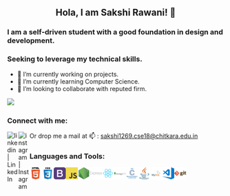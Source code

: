 <h2 ><center>Hola, I am Sakshi Rawani! 👋 </center></h2>
<h3>I am a self-driven student with a good foundation in design and development.</h3>
<h3>Seeking to leverage my technical skills.</h3>

- 🔭 I’m currently working on projects.
- 🌱 I’m currently learning Computer Science.
- 👯 I’m looking to collaborate with reputed firm.


<img src="https://github-readme-stats.vercel.app/api?username=Sakshi-r08&&show_icons=true&title_color=9900ff&icon_color=ff4da6&text_color=fff7e6&bg_color=151515"/>


<h3>Connect with me:</h3>



<a href="linkedin.com/in/sakshi-rawani-727a1619a" ><img align="left" alt="linkedin | LinkedIn" width="26px" src="https://cdn.jsdelivr.net/npm/simple-icons@v3/icons/linkedin.svg" /> </a>
<a href="https://www.instagram.com/sakshirawani08/"><img align="left" alt="instagram | Instagram" width="26px" src="https://cdn.jsdelivr.net/npm/simple-icons@v3/icons/instagram.svg"/></a> Or drop me a mail at 📫 : <a href="sakshi1269.cse18@chitkara.edu.in">sakshi1269.cse18@chitkara.edu.in</a>
<br/>

<h3>Languages and Tools:</h3>

<img align="left" alt="Visual Studio Code" width="28px" src="https://raw.githubusercontent.com/github/explore/80688e429a7d4ef2fca1e82350fe8e3517d3494d/topics/html/html.png" />
<img align="left" alt="Visual Studio Code" width="28px" src="https://raw.githubusercontent.com/github/explore/80688e429a7d4ef2fca1e82350fe8e3517d3494d/topics/css/css.png" />
<img align="left" alt="Visual Studio Code" width="28px" src="https://raw.githubusercontent.com/github/explore/80688e429a7d4ef2fca1e82350fe8e3517d3494d/topics/bootstrap/bootstrap.png" />
<img align="left" alt="Visual Studio Code" width="28px" src="https://raw.githubusercontent.com/github/explore/80688e429a7d4ef2fca1e82350fe8e3517d3494d/topics/javascript/javascript.png" />
<img align="left" alt="Visual Studio Code" width="28px" src="https://raw.githubusercontent.com/github/explore/80688e429a7d4ef2fca1e82350fe8e3517d3494d/topics/nodejs/nodejs.png" />
<img align="left" alt="Visual Studio Code" width="28px" src="https://raw.githubusercontent.com/github/explore/80688e429a7d4ef2fca1e82350fe8e3517d3494d/topics/express/express.png" />
<img align="left" alt="Visual Studio Code" width="28px" src="https://raw.githubusercontent.com/github/explore/80688e429a7d4ef2fca1e82350fe8e3517d3494d/topics/react/react.png" />
<img align="left" alt="Visual Studio Code" width="28px" src="https://raw.githubusercontent.com/github/explore/80688e429a7d4ef2fca1e82350fe8e3517d3494d/topics/mongodb/mongodb.png" />
<img align="left" alt="Visual Studio Code" width="28px" src="https://raw.githubusercontent.com/github/explore/80688e429a7d4ef2fca1e82350fe8e3517d3494d/topics/c/c.png" />
<img align="left" alt="Visual Studio Code" width="28px" src="https://raw.githubusercontent.com/github/explore/80688e429a7d4ef2fca1e82350fe8e3517d3494d/topics/java/java.png" />
<img align="left" alt="Visual Studio Code" width="28px" src="https://raw.githubusercontent.com/github/explore/80688e429a7d4ef2fca1e82350fe8e3517d3494d/topics/mysql/mysql.png" />
<img align="left" alt="Visual Studio Code" width="28px" src="https://raw.githubusercontent.com/github/explore/80688e429a7d4ef2fca1e82350fe8e3517d3494d/topics/visual-studio-code/visual-studio-code.png" />
<img align="left" alt="Visual Studio Code" width="28px" src="https://raw.githubusercontent.com/github/explore/80688e429a7d4ef2fca1e82350fe8e3517d3494d/topics/git/git.png" />
